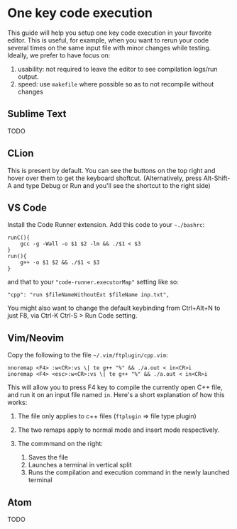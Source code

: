 # One key code execution

This guide will help you setup one key code execution in your favorite editor. This is useful, for example, when you want to rerun your code several times on the same input file with minor changes while testing. Ideally, we prefer to have focus on:

1. usability: not required to leave the editor to see compilation logs/run output.
2. speed: use `makefile` where possible so as to not recompile without changes

## Sublime Text

TODO

## CLion

This is present by default. You can see the buttons on the top right and hover over them to get the keyboard shoftcut. (Alternatively, press Alt-Shift-A and type Debug or Run and you'll see the shortcut to the right side)

## VS Code

Install the Code Runner extension. Add this code to your `~./bashrc`:

```
runC(){
    gcc -g -Wall -o $1 $2 -lm && ./$1 < $3
}
run(){
    g++ -o $1 $2 && ./$1 < $3
}
```

and that to your `"code-runner.executorMap"` setting like so:

```
"cpp": "run $fileNameWithoutExt $fileName inp.txt",
```

You might also want to change the default keybinding from Ctrl+Alt+N to just F8, via Ctrl-K Ctrl-S > Run Code setting.


## Vim/Neovim

Copy the following to the file `~/.vim/ftplugin/cpp.vim`:

```
nnoremap <F4> :w<CR>:vs \| te g++ "%" && ./a.out < in<CR>i
inoremap <F4> <esc>:w<CR>:vs \| te g++ "%" && ./a.out < in<CR>i
```

This will allow you to press F4 key to compile the currently open C++ file, and run it on an input file named `in`. Here's a short explanation of how this works:

1. The file only applies to c++ files (`ftplugin` => file type plugin)
2. The two remaps apply to normal mode and insert mode respectively.
3. The commmand on the right:

    1. Saves the file
    2. Launches a terminal in vertical split
    3. Runs the compilation and execution command in the newly launched terminal

## Atom

TODO
